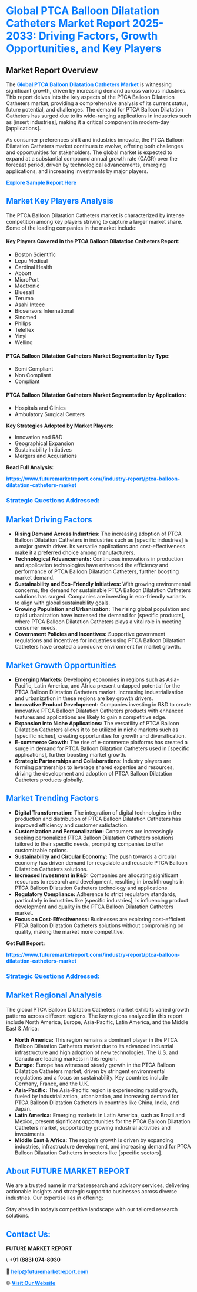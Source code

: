 <h1 style="color: #007BFF;">Global PTCA Balloon Dilatation Catheters Market Report 2025-2033: Driving Factors, Growth Opportunities, and Key Players</h1>

<section id="overview">
<h2>Market Report Overview</h2>
<p>The <a href="https://www.futuremarketreport.com//industry-report/ptca-balloon-dilatation-catheters-market" style="color: #007BFF; text-decoration: none;"><strong>Global PTCA Balloon Dilatation Catheters Market</strong></a> is witnessing significant growth, driven by increasing demand across various industries. This report delves into the key aspects of the PTCA Balloon Dilatation Catheters market, providing a comprehensive analysis of its current status, future potential, and challenges. The demand for PTCA Balloon Dilatation Catheters has surged due to its wide-ranging applications in industries such as [insert industries], making it a critical component in modern-day [applications].</p>
<p>As consumer preferences shift and industries innovate, the PTCA Balloon Dilatation Catheters market continues to evolve, offering both challenges and opportunities for stakeholders. The global market is expected to expand at a substantial compound annual growth rate (CAGR) over the forecast period, driven by technological advancements, emerging applications, and increasing investments by major players.</p>
</section>

<section id="overview">
<p><a href="https://www.futuremarketreport.com//request-sample/reportId=79636" style="color: #007BFF; text-decoration: none;"><strong>Explore Sample Report Here</strong></a></p>
</section>

<section id="key-players">
<h2 style="color: #007BFF;">Market Key Players Analysis</h2>
<p>The PTCA Balloon Dilatation Catheters market is characterized by intense competition among key players striving to capture a larger market share. Some of the leading companies in the market include:</p>
<h4>Key Players Covered in the PTCA Balloon Dilatation Catheters Report:</h4>
<ul><li>Boston Scientific</li><li>Lepu Medical</li><li>Cardinal Health</li><li>Abbott</li><li>MicroPort</li><li>Medtronic</li><li>Bluesail</li><li>Terumo</li><li>Asahi Intecc</li><li>Biosensors International</li><li>Sinomed</li><li>Philips</li><li>Teleflex</li><li>Yinyi</li><li>Wellinq</li></ul>
<h4>PTCA Balloon Dilatation Catheters Market Segmentation by Type:</h4>
<ul><li>Semi Compliant</li><li>Non Compliant</li><li>Compliant</li></ul>

<h4>PTCA Balloon Dilatation Catheters Market Segmentation by Application:</h4>
<ul><li>Hospitals and Clinics</li><li>Ambulatory Surgical Centers</li></ul>
<p><strong>Key Strategies Adopted by Market Players:</strong></p>
<ul>
<li>Innovation and R&D</li>
<li>Geographical Expansion</li>
<li>Sustainability Initiatives</li>
<li>Mergers and Acquisitions</li>
</ul>
</section>

<section>
<p><strong>Read Full Analysis: </strong></p><a href="https://www.futuremarketreport.com//industry-report/ptca-balloon-dilatation-catheters-market" style="color: #007BFF; text-decoration: none;"><strong>https://www.futuremarketreport.com//industry-report/ptca-balloon-dilatation-catheters-market</strong></a>
<h3 style="color: #007BFF;">Strategic Questions Addressed:</h3>
</section>

<section id="driving-factors">
<h2 style="color: #007BFF;">Market Driving Factors</h2>
<ul>
<li><strong>Rising Demand Across Industries:</strong> The increasing adoption of PTCA Balloon Dilatation Catheters in industries such as [specific industries] is a major growth driver. Its versatile applications and cost-effectiveness make it a preferred choice among manufacturers.</li>
<li><strong>Technological Advancements:</strong> Continuous innovations in production and application technologies have enhanced the efficiency and performance of PTCA Balloon Dilatation Catheters, further boosting market demand.</li>
<li><strong>Sustainability and Eco-Friendly Initiatives:</strong> With growing environmental concerns, the demand for sustainable PTCA Balloon Dilatation Catheters solutions has surged. Companies are investing in eco-friendly variants to align with global sustainability goals.</li>
<li><strong>Growing Population and Urbanization:</strong> The rising global population and rapid urbanization have increased the demand for [specific products], where PTCA Balloon Dilatation Catheters plays a vital role in meeting consumer needs.</li>
<li><strong>Government Policies and Incentives:</strong> Supportive government regulations and incentives for industries using PTCA Balloon Dilatation Catheters have created a conducive environment for market growth.</li>
</ul>
</section>

<section id="growth-opportunities">
<h2 style="color: #007BFF;">Market Growth Opportunities</h2>
<ul>
<li><strong>Emerging Markets:</strong> Developing economies in regions such as Asia-Pacific, Latin America, and Africa present untapped potential for the PTCA Balloon Dilatation Catheters market. Increasing industrialization and urbanization in these regions are key growth drivers.</li>
<li><strong>Innovative Product Development:</strong> Companies investing in R&D to create innovative PTCA Balloon Dilatation Catheters products with enhanced features and applications are likely to gain a competitive edge.</li>
<li><strong>Expansion into Niche Applications:</strong> The versatility of PTCA Balloon Dilatation Catheters allows it to be utilized in niche markets such as [specific niches], creating opportunities for growth and diversification.</li>
<li><strong>E-commerce Growth:</strong> The rise of e-commerce platforms has created a surge in demand for PTCA Balloon Dilatation Catheters used in [specific applications], further boosting market growth.</li>
<li><strong>Strategic Partnerships and Collaborations:</strong> Industry players are forming partnerships to leverage shared expertise and resources, driving the development and adoption of PTCA Balloon Dilatation Catheters products globally.</li>
</ul>
</section>

<section id="trending-factors">
<h2 style="color: #007BFF;">Market Trending Factors</h2>
<ul>
<li><strong>Digital Transformation:</strong> The integration of digital technologies in the production and distribution of PTCA Balloon Dilatation Catheters has improved efficiency and customer satisfaction.</li>
<li><strong>Customization and Personalization:</strong> Consumers are increasingly seeking personalized PTCA Balloon Dilatation Catheters solutions tailored to their specific needs, prompting companies to offer customizable options.</li>
<li><strong>Sustainability and Circular Economy:</strong> The push towards a circular economy has driven demand for recyclable and reusable PTCA Balloon Dilatation Catheters solutions.</li>
<li><strong>Increased Investment in R&D:</strong> Companies are allocating significant resources to research and development, resulting in breakthroughs in PTCA Balloon Dilatation Catheters technology and applications.</li>
<li><strong>Regulatory Compliance:</strong> Adherence to strict regulatory standards, particularly in industries like [specific industries], is influencing product development and quality in the PTCA Balloon Dilatation Catheters market.</li>
<li><strong>Focus on Cost-Effectiveness:</strong> Businesses are exploring cost-efficient PTCA Balloon Dilatation Catheters solutions without compromising on quality, making the market more competitive.</li>
</ul>
</section>

<section>
<p><strong>Get Full Report: </strong></p><a href="https://www.futuremarketreport.com//industry-report/ptca-balloon-dilatation-catheters-market" style="color: #007BFF; text-decoration: none;"><strong>https://www.futuremarketreport.com//industry-report/ptca-balloon-dilatation-catheters-market</strong></a>
<h3 style="color: #007BFF;">Strategic Questions Addressed:</h3>
</section>


<section id="regional-analysis">
<h2 style="color: #007BFF;">Market Regional Analysis</h2>
<p>The global PTCA Balloon Dilatation Catheters market exhibits varied growth patterns across different regions. The key regions analyzed in this report include North America, Europe, Asia-Pacific, Latin America, and the Middle East & Africa:</p>
<ul>
<li><strong>North America:</strong> This region remains a dominant player in the PTCA Balloon Dilatation Catheters market due to its advanced industrial infrastructure and high adoption of new technologies. The U.S. and Canada are leading markets in this region.</li>
<li><strong>Europe:</strong> Europe has witnessed steady growth in the PTCA Balloon Dilatation Catheters market, driven by stringent environmental regulations and a focus on sustainability. Key countries include Germany, France, and the U.K.</li>
<li><strong>Asia-Pacific:</strong> The Asia-Pacific region is experiencing rapid growth, fueled by industrialization, urbanization, and increasing demand for PTCA Balloon Dilatation Catheters in countries like China, India, and Japan.</li>
<li><strong>Latin America:</strong> Emerging markets in Latin America, such as Brazil and Mexico, present significant opportunities for the PTCA Balloon Dilatation Catheters market, supported by growing industrial activities and investments.</li>
<li><strong>Middle East & Africa:</strong> The region’s growth is driven by expanding industries, infrastructure development, and increasing demand for PTCA Balloon Dilatation Catheters in sectors like [specific sectors].</li>
</ul>
</section>

<footer>
<h2 style="color: #007BFF;">About FUTURE MARKET REPORT</h2>
<p>We are a trusted name in market research and advisory services, delivering actionable insights and strategic support to businesses across diverse industries. Our expertise lies in offering:</p>

<p>Stay ahead in today’s competitive landscape with our tailored research solutions.</p>

<h2 style="color: #007BFF;">Contact Us:</h2>
<p><strong>FUTURE MARKET REPORT</strong></p>
<p>📞 <strong>+91 (883) 074-8030</strong></p>
<p>📧 <strong><a href="mailto:help@futuremarketreport.com" style="color: #007BFF;">help@futuremarketreport.com</a></strong></p>
<p>🌐 <strong><a href="https://www.futuremarketreport.com/" style="color: #007BFF;">Visit Our Website</a></strong></p>
</footer>